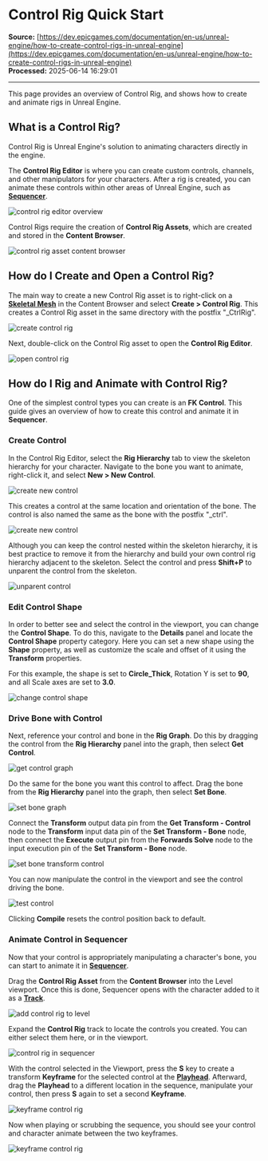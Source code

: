 # Control Rig Quick Start

**Source:** [https://dev.epicgames.com/documentation/en-us/unreal-engine/how-to-create-control-rigs-in-unreal-engine](https://dev.epicgames.com/documentation/en-us/unreal-engine/how-to-create-control-rigs-in-unreal-engine)  
**Processed:** 2025-06-14 16:29:01

---

This page provides an overview of Control Rig, and shows how to create and animate rigs in Unreal Engine.

## What is a Control Rig?

Control Rig is Unreal Engine's solution to animating characters directly in the engine.

The **Control Rig Editor** is where you can create custom controls, channels, and other manipulators for your characters. After a rig is created, you can animate these controls within other areas of Unreal Engine, such as **[Sequencer](/documentation/en-us/unreal-engine/cinematics-and-movie-making-in-unreal-engine)**.

![control rig editor overview](https://d1iv7db44yhgxn.cloudfront.net/documentation/images/bd8affa6-e197-4884-8e2b-ad5af4327ccd/controlrigoverview.png)

Control Rigs require the creation of **Control Rig Assets**, which are created and stored in the **Content Browser**.

![control rig asset content browser](https://d1iv7db44yhgxn.cloudfront.net/documentation/images/f7239a1a-c246-4b2a-91e7-0a3b621b6bdb/contentbrowser.png)

## How do I Create and Open a Control Rig?

The main way to create a new Control Rig asset is to right-click on a **[Skeletal Mesh](/documentation/en-us/unreal-engine/skeletal-mesh-assets-in-unreal-engine)** in the Content Browser and select **Create > Control Rig**. This creates a Control Rig asset in the same directory with the postfix "\_CtrlRig".

![create control rig](https://d1iv7db44yhgxn.cloudfront.net/documentation/images/41f45274-89e8-42e5-addf-31e0f3c4795e/createcontrolrig.png)

Next, double-click on the Control Rig asset to open the **Control Rig Editor**.

![open control rig](https://d1iv7db44yhgxn.cloudfront.net/documentation/images/9ef957ea-f287-4c61-933f-1c1f9011def7/opencr.png)

## How do I Rig and Animate with Control Rig?

One of the simplest control types you can create is an **FK Control**. This guide gives an overview of how to create this control and animate it in **Sequencer**.

### Create Control

In the Control Rig Editor, select the **Rig Hierarchy** tab to view the skeleton hierarchy for your character. Navigate to the bone you want to animate, right-click it, and select **New > New Control**.

![create new control](https://d1iv7db44yhgxn.cloudfront.net/documentation/images/2ef31a89-ec3d-4bb5-b24a-e07f4697ea1e/newcontrol.png)

This creates a control at the same location and orientation of the bone. The control is also named the same as the bone with the postfix "\_ctrl".

![create new control](https://d1iv7db44yhgxn.cloudfront.net/documentation/images/0f1e885c-50ac-42a5-9745-de248e1b3ca6/newcontrol2.png)

Although you can keep the control nested within the skeleton hierarchy, it is best practice to remove it from the hierarchy and build your own control rig hierarchy adjacent to the skeleton. Select the control and press **Shift+P** to unparent the control from the skeleton.

![unparent control](https://d1iv7db44yhgxn.cloudfront.net/documentation/images/e85c7c00-bb1e-4826-af21-384de0167d36/shiftp.gif)

### Edit Control Shape

In order to better see and select the control in the viewport, you can change the **Control Shape**. To do this, navigate to the **Details** panel and locate the **Control Shape** property category. Here you can set a new shape using the **Shape** property, as well as customize the scale and offset of it using the **Transform** properties.

For this example, the shape is set to **Circle\_Thick**, Rotation Y is set to **90**, and all Scale axes are set to **3.0**.

![change control shape](https://d1iv7db44yhgxn.cloudfront.net/documentation/images/b6a77cb7-e942-4d10-8db6-ff434e5aeb95/controlshape.png)

### Drive Bone with Control

Next, reference your control and bone in the **Rig Graph**. Do this by dragging the control from the **Rig Hierarchy** panel into the graph, then select **Get Control**.

![get control graph](https://d1iv7db44yhgxn.cloudfront.net/documentation/images/e87de7d3-b5e1-4180-8c43-54ba1c211d3d/getcontrol.gif)

Do the same for the bone you want this control to affect. Drag the bone from the **Rig Hierarchy** panel into the graph, then select **Set Bone**.

![set bone graph](https://d1iv7db44yhgxn.cloudfront.net/documentation/images/97279d8e-67e1-463e-b086-956e6c941a68/setbone.gif)

Connect the **Transform** output data pin from the **Get Transform - Control** node to the **Transform** input data pin of the **Set Transform - Bone** node, then connect the **Execute** output pin from the **Forwards Solve** node to the input execution pin of the **Set Transform - Bone** node.

![set bone transform control](https://d1iv7db44yhgxn.cloudfront.net/documentation/images/da3f1053-8d2d-4847-af79-4cfb9346df27/connectpins.png)

You can now manipulate the control in the viewport and see the control driving the bone.

![test control](https://d1iv7db44yhgxn.cloudfront.net/documentation/images/5a347caf-d2f7-4389-a5c5-896cd41837c6/viewporttest.gif)

Clicking **Compile** resets the control position back to default.

### Animate Control in Sequencer

Now that your control is appropriately manipulating a character's bone, you can start to animate it in **[Sequencer](/documentation/en-us/unreal-engine/cinematics-and-movie-making-in-unreal-engine)**.

Drag the **Control Rig Asset** from the **Content Browser** into the Level viewport. Once this is done, Sequencer opens with the character added to it as a **[Track](/documentation/en-us/unreal-engine/sequencer-track-list-in-unreal-engine)**.

![add control rig to level](https://d1iv7db44yhgxn.cloudfront.net/documentation/images/b196828a-b670-462d-9a4d-a8bd8d7c73a4/animate1.gif)

Expand the **Control Rig** track to locate the controls you created. You can either select them here, or in the viewport.

![control rig in sequencer](https://d1iv7db44yhgxn.cloudfront.net/documentation/images/5ff02073-b164-4c83-b526-1ffe99f95481/animate2.png)

With the control selected in the Viewport, press the **S** key to create a transform **Keyframe** for the selected control at the [**Playhead**](/documentation/en-us/unreal-engine/sequencer-cinematic-editor-unreal-engine#playhead). Afterward, drag the **Playhead** to a different location in the sequence, manipulate your control, then press **S** again to set a second **Keyframe**.

![keyframe control rig](https://d1iv7db44yhgxn.cloudfront.net/documentation/images/e4a21069-7ba2-4f3c-818c-949415cf20ff/animate3.gif)

Now when playing or scrubbing the sequence, you should see your control and character animate between the two keyframes.

![keyframe control rig](https://d1iv7db44yhgxn.cloudfront.net/documentation/images/5213f189-0737-4dc4-978d-17efd79273ca/animate4.gif)